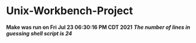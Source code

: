 # Unix-Workbench-Project
**Make was run on Fri Jul 23 06:30:16 PM CDT 2021**
***The number of lines in guessing shell script is 24***
